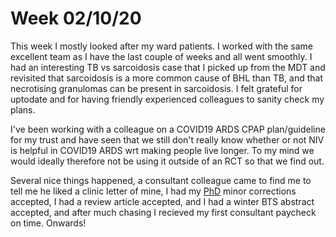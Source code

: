 # Week 02/10/20

This week I mostly looked after my ward patients. I worked with the same excellent team as I have the last couple of weeks and all went smoothly. I had an interesting TB vs sarcoidosis case that I picked up from the MDT and revisited that sarcoidosis is a more common cause of BHL than TB, and that necrotising granulomas can be
present in sarcoidosis. I felt grateful for uptodate and for having friendly experienced colleagues to sanity check my plans. 

I've been working with a colleague on a COVID19 ARDS CPAP plan/guideline for my trust and have seen that we still don't really know whether or not NIV is helpful in COVID19 ARDS wrt 
making people live longer. To my mind we would ideally therefore not be using it outside of an RCT so that we find out. 

Several nice things happened, a consultant colleague came to find me to tell me he liked a clinic letter of mine, I had my [PhD](http://carlreynolds.net/ipfjes-thesis/) minor corrections accepted, I had a
review article accepted, and I had a winter BTS abstract accepted, and after much chasing I recieved my first consultant paycheck on time. Onwards!

